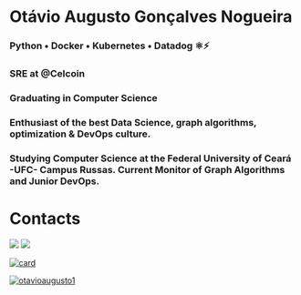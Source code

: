 # Otávio Augusto Gonçalves Nogueira

### Python • Docker • Kubernetes • Datadog  ⚛️⚡
### SRE at @Celcoin
### Graduating in Computer Science
### Enthusiast of the best Data Science, graph algorithms, optimization & DevOps culture.
### Studying Computer Science at the Federal University of Ceará -UFC- Campus Russas. Current Monitor of Graph Algorithms and Junior DevOps.
 
<div>
 <h1>Contacts</h1>
  <a href="https://www.instagram.com/otavio.gon/" target="_blank"><img src="https://img.shields.io/badge/-Instagram-%23E4405F?style=for-the-badge&logo=instagram&logoColor=white" target="_blank"></a>
  <a href="https://www.linkedin.com/in/ot%C3%A1vio-augusto-gon%C3%A7alves-nogueira-2627791b7/" target="_blank"><img src="https://img.shields.io/badge/-LinkedIn-%230077B5?style=for-the-badge&logo=linkedin&logoColor=white" target="_blank"></a>
 </div>

[![card](https://github-readme-stats.vercel.app/api?username=otavioaugusto1&theme=default)](https://github.com/otavioaugusto1/)

[![otavioaugusto1](https://github-readme-stats.vercel.app/api/top-langs/?username=otavioaugusto1&hide=html&layout=compact&theme=default)](https://github.com/otavioaugusto1)
